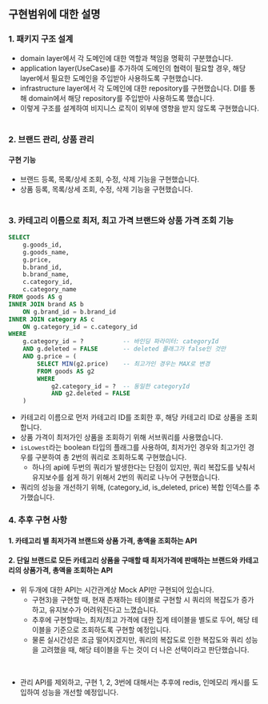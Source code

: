 ## 구현범위에 대한 설명

### 1. 패키지 구조 설계
- domain layer에서 각 도메인에 대한 역할과 책임을 명확히 구분했습니다.
- application layer(UseCase)를 추가하여 도메인의 협력이 필요할 경우, 해당 layer에서 필요한 도메인을 주입받아 사용하도록 구현했습니다.
- infrastructure layer에서 각 도메인에 대한 repository를 구현했습니다. DI를 통해 domain에서 해당 repository를 주입받아 사용하도록 했습니다.
- 이렇게 구조를 설계하여 비지니스 로직이 외부에 영향을 받지 않도록 구현했습니다.
<br/><br/>

### 2. 브랜드 관리, 상품 관리
#### 구현 기능
- 브랜드 등록, 목록/상세 조회, 수정, 삭제 기능을 구현했습니다.
- 상품 등록, 목록/상세 조회, 수정, 삭제 기능을 구현했습니다.
<br/><br/>

### 3. 카테고리 이름으로 최저, 최고 가격 브랜드와 상품 가격 조회 기능
```sql
SELECT
    g.goods_id,
    g.goods_name,
    g.price,
    b.brand_id,
    b.brand_name,
    c.category_id,
    c.category_name
FROM goods AS g
INNER JOIN brand AS b
    ON g.brand_id = b.brand_id
INNER JOIN category AS c
    ON g.category_id = c.category_id
WHERE
    g.category_id = ?           -- 바인딩 파라미터: categoryId
    AND g.deleted = FALSE       -- deleted 플래그가 false인 것만
    AND g.price = (
        SELECT MIN(g2.price)    -- 최고가인 경우는 MAX로 변경
        FROM goods AS g2
        WHERE
            g2.category_id = ?  -- 동일한 categoryId
            AND g2.deleted = FALSE
    )
```
- 카테고리 이름으로 먼저 카테고리 ID를 조회한 후, 해당 카테고리 ID로 상품을 조회합니다.
- 상품 가격이 최저가인 상품을 조회하기 위해 서브쿼리를 사용했습니다.
- `isLowest`라는 boolean 타입의 플래그를 사용하여, 최저가인 경우와 최고가인 경우를 구분하여 총 2번의 쿼리로 조회하도록 구현했습니다.
  - 하나의 api에 두번의 쿼리가 발생한다는 단점이 있지만, 쿼리 복잡도를 낮춰서 유지보수를 쉽게 하기 위해서 2번의 쿼리로 나누어 구현했습니다.
- 쿼리의 성능을 개선하기 위해, (category_id, is_deleted, price) 복합 인덱스를 추가했습니다.

### 4. 추후 구현 사항
#### 1. 카테고리 별 최저가격 브랜드와 상품 가격, 총액을 조회하는 API
#### 2. 단일 브랜드로 모든 카테고리 상품을 구매할 때 최저가격에 판매하는 브랜드와 카테고리의 상품가격, 총액을 조회하는 API

- 위 두개에 대한 API는 시간관계상 Mock API만 구현되어 있습니다.
  - 구현3)을 구현할 때, 현재 존재하는 테이블로 구현할 시 쿼리의 복잡도가 증가하고, 유지보수가 어려워진다고 느꼈습니다.
  - 추후에 구현할때는, 최저/최고 가격에 대한 집계 테이블을 별도로 두어, 해당 테이블을 기준으로 조회하도록 구현할 예정입니다.
  - 물론 실시간성은 조금 떨어지겠지만, 쿼리의 복잡도로 인한 복잡도와 쿼리 성능을 고려했을 때, 
    해당 테이블을 두는 것이 더 나은 선택이라고 판단했습니다.
<br/>

- 관리 API를 제외하고, 구현 1, 2, 3번에 대해서는 추후에 redis, 인메모리 캐시를 도입하여 성능을 개선할 예정입니다.